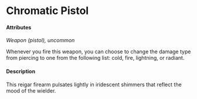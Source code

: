 # Chromatic Pistol

#### Attributes

_Weapon (pistol), uncommon_

Whenever you fire this weapon, you can choose to change the damage type from piercing to one from the following list: cold, fire, lightning, or radiant.

#### Description

This reigar firearm pulsates lightly in iridescent shimmers that reflect the mood of the wielder.
